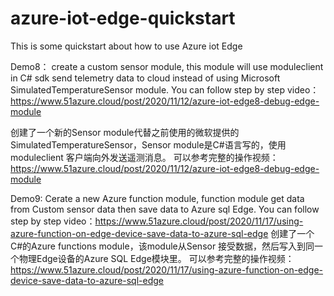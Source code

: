 # azure-iot-edge-quickstart
This is some quickstart about how to use Azure iot Edge

Demo8： create a custom sensor module, this module will use moduleclient in C# sdk send telemetry data to cloud instead of using Microsoft SimulatedTemperatureSensor module.
You can follow step by step video：https://www.51azure.cloud/post/2020/11/12/azure-iot-edge8-debug-edge-module 

创建了一个新的Sensor module代替之前使用的微软提供的SimulatedTemperatureSensor，Sensor module是C#语言写的，使用moduleclient 客户端向外发送遥测消息。
可以参考完整的操作视频：https://www.51azure.cloud/post/2020/11/12/azure-iot-edge8-debug-edge-module

Demo9: Cerate a new Azure function module, function module get data from Custom sensor data then  save data to Azure sql Edge.
You can follow step by step video：https://www.51azure.cloud/post/2020/11/17/using-azure-function-on-edge-device-save-data-to-azure-sql-edge
创建了一个C#的Azure functions module，该module从Sensor 接受数据，然后写入到同一个物理Edge设备的Azure SQL Edge模块里。
可以参考完整的操作视频：https://www.51azure.cloud/post/2020/11/17/using-azure-function-on-edge-device-save-data-to-azure-sql-edge
